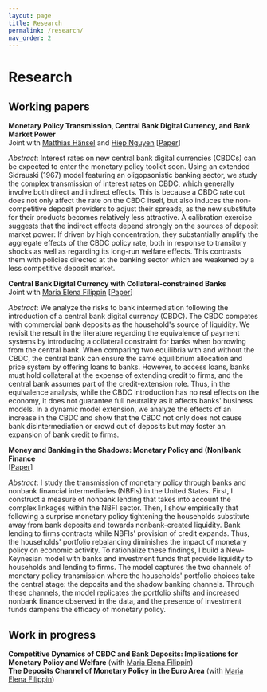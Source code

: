 ```yaml
---
layout: page
title: Research
permalink: /research/
nav_order: 2
---
```


# Research


## Working papers

**Monetary Policy Transmission, Central Bank Digital Currency, and Bank Market Power**<br /> 
Joint with [Matthias Hänsel](https://mhaense1.github.io/) and [Hiep Nguyen](https://www.katalog.uu.se/empinfo/?id=N19-1602) [[Paper](../assets/papers/mp_cbdc_bankpower.pdf)] <br /> 

*Abstract*: Interest rates on new central bank digital currencies (CBDCs) can be expected to enter the monetary policy toolkit soon. Using an extended Sidrauski (1967) model featuring an oligopsonistic banking sector, we study the complex transmission of interest rates on CBDC, which generally involve both direct and indirect effects. This is because a CBDC rate cut does not only affect the rate on the CBDC itself, but also induces the non-competitive deposit providers to adjust their spreads, as the new substitute for their products becomes relatively less attractive. A calibration exercise suggests that the indirect effects depend strongly on the sources of deposit market power: If driven by high concentration, they substantially amplify the aggregate effects of the CBDC policy rate, both in response to transitory shocks as well as regarding its long-run welfare effects. This contrasts them with policies directed at the banking sector which are weakened by a less competitive deposit market. <br /> 

**Central Bank Digital Currency with Collateral-constrained Banks** <br /> 
Joint with [Maria Elena Filippin](https://www.mefilippin.com/) [[Paper](../assets/papers/cbdc_collateral_banks.pdf)] <br /> 

*Abstract*: We analyze the risks to bank intermediation following the introduction of a central bank digital currency (CBDC). The CBDC competes with commercial bank deposits as the household's source of liquidity. We revisit the result in the literature regarding the equivalence of payment systems by introducing a collateral constraint for banks when borrowing from the central bank. When comparing two equilibria with and without the CBDC, the central bank can ensure the same equilibrium allocation and price system by offering loans to banks. However, to access loans, banks must hold collateral at the expense of extending credit to firms, and the central bank assumes part of the credit-extension role. Thus, in the equivalence analysis, while the CBDC introduction has no real effects on the economy, it does not guarantee full neutrality as it affects banks' business models. In a dynamic model extension, we analyze the effects of an increase in the CBDC and show that the CBDC not only does not cause bank disintermediation or crowd out of deposits but may foster an expansion of bank credit to firms. <br />

**Money and Banking in the Shadows: Monetary Policy and (Non)bank Finance** <br />
[[Paper](../assets/papers/mp_nonbanks.pdf)] <br /> 

*Abstract*: I study the transmission of monetary policy through banks and nonbank financial intermediaries (NBFIs) in the United States. First, I construct a measure of nonbank lending that takes into account the complex linkages within the NBFI sector. Then, I show empirically that following a surprise monetary policy tightening the households substitute away from bank deposits and towards nonbank-created liquidity. Bank lending to firms contracts while NBFIs' provision of credit expands. Thus, the households' portfolio rebalancing diminishes the impact of monetary policy on economic activity. To rationalize these findings, I build a New-Keynesian model with banks and investment funds that provide liquidity to households and lending to firms. The model captures the two channels of monetary policy transmission where the households' portfolio choices take the central stage: the deposits and the shadow banking channels. Through these channels, the model replicates the portfolio shifts and increased nonbank finance observed in the data, and the presence of investment funds dampens the efficacy of monetary policy. <br />


## Work in progress
**Competitive Dynamics of CBDC and Bank Deposits: Implications for Monetary Policy and Welfare** (with [Maria Elena Filippin](https://www.mefilippin.com/)) <br />
**The Deposits Channel of Monetary Policy in the Euro Area** (with [Maria Elena Filippin](https://www.mefilippin.com/)) <br />

